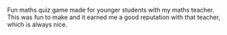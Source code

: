 Fun maths quiz game made for younger students with my maths teacher. This was fun to make and it earned me a good reputation with that teacher, which is always nice.